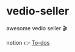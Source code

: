 # vedio-seller
awesome vedio seller 🎬

notion 👉 [To-dos](https://www.notion.so/vedioseller/To-dos-8fb8ccf964664ec7b668d74ccddf581b)
